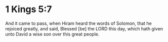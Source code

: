 # 1 Kings 5:7

And it came to pass, when Hiram heard the words of Solomon, that he rejoiced greatly, and said, Blessed [be] the LORD this day, which hath given unto David a wise son over this great people.